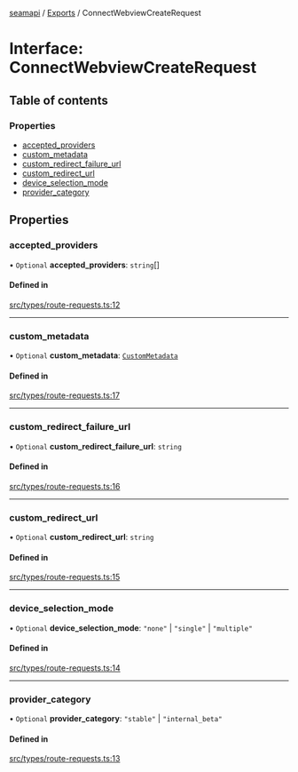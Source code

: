 [seamapi](../README.md) / [Exports](../modules.md) / ConnectWebviewCreateRequest

# Interface: ConnectWebviewCreateRequest

## Table of contents

### Properties

- [accepted\_providers](ConnectWebviewCreateRequest.md#accepted_providers)
- [custom\_metadata](ConnectWebviewCreateRequest.md#custom_metadata)
- [custom\_redirect\_failure\_url](ConnectWebviewCreateRequest.md#custom_redirect_failure_url)
- [custom\_redirect\_url](ConnectWebviewCreateRequest.md#custom_redirect_url)
- [device\_selection\_mode](ConnectWebviewCreateRequest.md#device_selection_mode)
- [provider\_category](ConnectWebviewCreateRequest.md#provider_category)

## Properties

### accepted\_providers

• `Optional` **accepted\_providers**: `string`[]

#### Defined in

[src/types/route-requests.ts:12](https://github.com/seamapi/javascript/blob/main/src/types/route-requests.ts#L12)

___

### custom\_metadata

• `Optional` **custom\_metadata**: [`CustomMetadata`](../modules.md#custommetadata)

#### Defined in

[src/types/route-requests.ts:17](https://github.com/seamapi/javascript/blob/main/src/types/route-requests.ts#L17)

___

### custom\_redirect\_failure\_url

• `Optional` **custom\_redirect\_failure\_url**: `string`

#### Defined in

[src/types/route-requests.ts:16](https://github.com/seamapi/javascript/blob/main/src/types/route-requests.ts#L16)

___

### custom\_redirect\_url

• `Optional` **custom\_redirect\_url**: `string`

#### Defined in

[src/types/route-requests.ts:15](https://github.com/seamapi/javascript/blob/main/src/types/route-requests.ts#L15)

___

### device\_selection\_mode

• `Optional` **device\_selection\_mode**: ``"none"`` \| ``"single"`` \| ``"multiple"``

#### Defined in

[src/types/route-requests.ts:14](https://github.com/seamapi/javascript/blob/main/src/types/route-requests.ts#L14)

___

### provider\_category

• `Optional` **provider\_category**: ``"stable"`` \| ``"internal_beta"``

#### Defined in

[src/types/route-requests.ts:13](https://github.com/seamapi/javascript/blob/main/src/types/route-requests.ts#L13)
